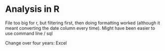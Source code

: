 # Analysis in R



File too big for r, but filtering first, then doing formatting worked (although it meant converting the date column every time). Might have been easier to use command line / sql 


Change over four years: Excel 
